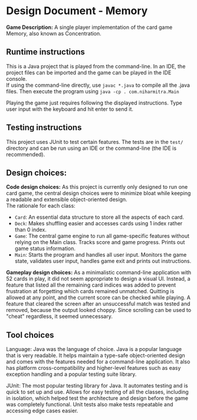 # Design Document - Memory

<b>Game Description:</b>
A single player implementation of the card game Memory, also known as Concentration.

## Runtime instructions
This is a Java project that is played from the command-line. In an IDE, the project files can be imported and the game can be played in the IDE console. <br />
If using the command-line directly, use `javac *.java` to compile all the .java files. Then execute the program using `java -cp . com.niharmitra.Main`

Playing the game just requires following the displayed instructions. Type user input with the keyboard and hit enter to send it.

## Testing instructions
This project uses JUnit to test certain features. The tests are in the `test/` directory and can be run using an IDE or the command-line (the IDE is recommended).

## Design choices:
<b>Code design choices:</b>
As this project is currently only designed to run one card game, the central design choices were to minimize bloat while keeping a readable and extensible object-oriented design. <br />
The rationale for each class:
 
* `Card`: An essential data structure to store all the aspects of each card.
* `Deck`: Makes shuffling easier and accesses cards using 1 index rather than 0 index.
* `Game`: The central game engine to run all game-specific features without relying on the Main class. Tracks score and game progress. Prints out game status information.
* `Main`: Starts the program and handles all user input. Monitors the game state, validates user input, handles game exit and prints out instructions.

<b>Gameplay design choices:</b>
As a minimalistic command-line application with 52 cards in play, it did not seem appropriate to design a visual UI. Instead, a feature that listed all the remaining card indices was added to prevent frustration at forgetting which cards remained unmatched. Quitting is allowed at any point, and the current score can be checked while playing.
A feature that cleared the screen after an unsuccessful match was tested and removed, because the output looked choppy. Since scrolling can be used to "cheat" regardless, it seemed unnecessary.

## Tool choices
Language: Java was the language of choice. Java is a popular language that is very readable. It helps maintain a type-safe object-oriented design and comes with the features needed for a command-line application. It also has platform cross-compatibility and higher-level features such as easy exception handling and a popular testing suite library.

JUnit: The most popular testing library for Java. It automates testing and is quick to set up and use. Allows for easy testing of all the classes, including in isolation, which helped test the architecture and design before the game was completely functional. Unit tests also make tests repeatable and accessing edge cases easier. 